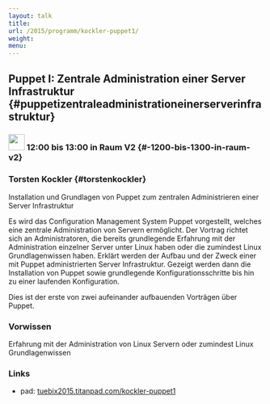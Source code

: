 ```yaml
---
layout: talk
title:
url: /2015/programm/kockler-puppet1/
weight: 
menu:
---
```

## Puppet I: Zentrale Administration einer Server Infrastruktur {#puppetizentraleadministrationeinerserverinfrastruktur}

### <img height = "32" src="../../../images/talk.svg"> 12:00 bis 13:00 in Raum V2 {#-1200-bis-1300-in-raum-v2}

### Torsten Kockler {#torstenkockler}

Installation und Grundlagen von Puppet zum zentralen Administrieren einer Server Infrastruktur

Es wird das Configuration Management System Puppet vorgestellt, welches eine zentrale Administration von Servern ermöglicht.
Der Vortrag richtet sich an Administratoren, die bereits grundlegende Erfahrung mit der Administration einzelner Server unter Linux haben oder die zumindest Linux Grundlagenwissen haben.
Erklärt werden der Aufbau und der Zweck einer mit Puppet administrierten Server Infrastruktur.
Gezeigt werden dann die Installation von Puppet sowie grundlegende Konfigurationsschritte bis hin zu einer laufenden Konfiguration.

Dies ist der erste von zwei aufeinander aufbauenden Vorträgen über Puppet.

### Vorwissen

Erfahrung mit der Administration von Linux Servern oder zumindest Linux Grundlagenwissen

### Links

- pad: <a href="https://tuebix2015.titanpad.com/kockler-puppet1" target="_blank">tuebix2015.titanpad.com/kockler-puppet1</a>
